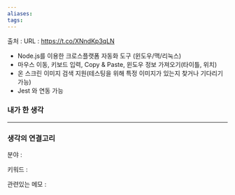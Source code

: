 ```yaml
---
aliases: 
tags:
---
```

출처 : 
URL : https://t.co/XNndKp3qLN

- Node.js를 이용한 크로스플랫폼 자동화 도구 (윈도우/맥/리눅스)
- 마우스 이동, 키보드 입력, Copy & Paste, 윈도우 정보 가져오기(타이틀, 위치)
- 온 스크린 이미지 검색 지원(테스팅을 위해 특정 이미지가 있는지 찾거나 기다리기 가능)
- Jest 와 연동 가능

### 내가 한 생각

---
### 생각의 연결고리
분야 : 

키워드 : 


관련있는 메모 : 
